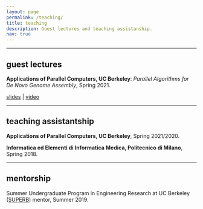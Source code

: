 ```yaml
---
layout: page
permalink: /teaching/
title: teaching
description: Guest lectures and teaching assistanship.
nav: true
---
```

___

## guest lectures

**Applications of Parallel Computers, UC Berkeley**: *Parallel Algorithms for De Novo Genome Assembly*, Spring 2021.

[slides](https://bit.ly/3beLtwh) \| [video](https://www.youtube.com/watch?v=bJky-GMFob4)

___

## teaching assistantship

**Applications of Parallel Computers, UC Berkeley**, Spring 2021/2020.

**Informatica ed Elementi di Informatica Medica, Politecnico di Milano**, Spring 2018.

___

## mentorship

Summer Undergraduate Program in Engineering Research at UC Berkeley ([SUPERB](https://eecs.berkeley.edu/resources/undergrads/research/superb)) mentor, Summer 2019.